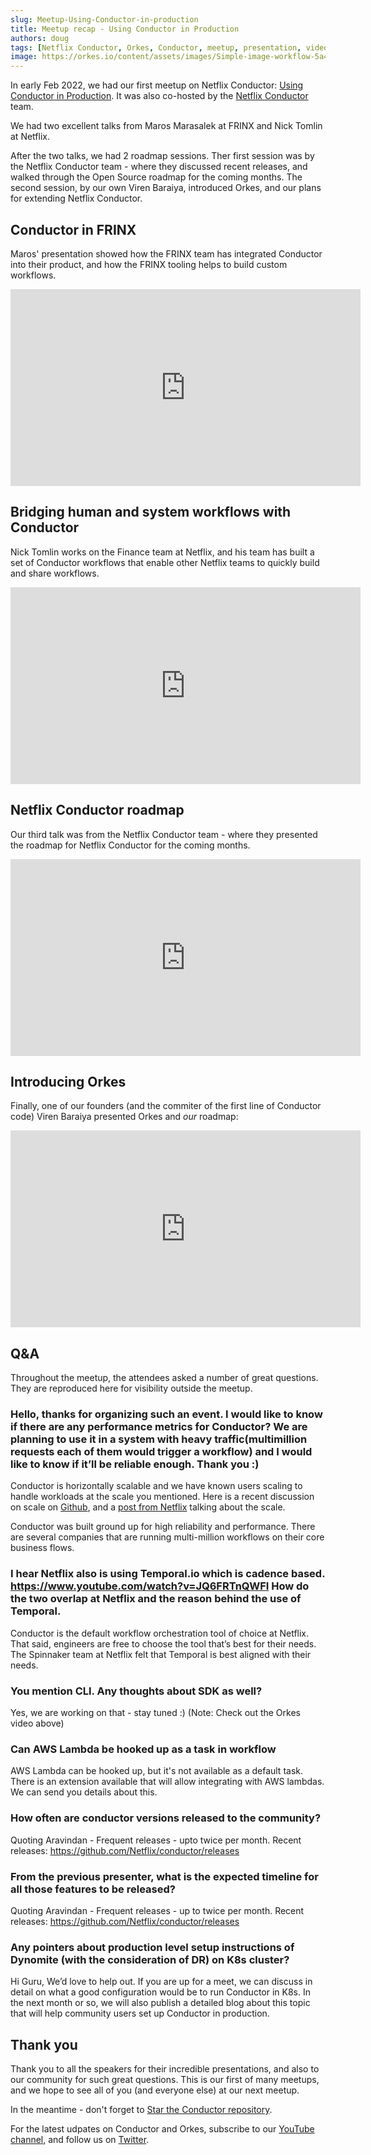 ```yaml
---
slug: Meetup-Using-Conductor-in-production
title: Meetup recap - Using Conductor in Production  
authors: doug
tags: [Netflix Conductor, Orkes, Conductor, meetup, presentation, video,2022]
image: https://orkes.io/content/assets/images/Simple-image-workflow-5a4043a8cc44c7d8bdef5f2456fb4105.png
---
```


In early Feb 2022, we had our first meetup on Netflix Conductor: [Using Conductor in Production](https://www.meetup.com/san-francisco-microservices-orchestration-meetup-group/events/283657274/). It was also co-hosted by the [Netflix Conductor](https://www.meetup.com/Netflix-Open-Source-Platform/events/283685727/) team.

We had two excellent talks from Maros Marasalek at FRINX and Nick Tomlin at Netflix.  

After the two talks, we had 2 roadmap sessions.  Ther first session was by the Netflix Conductor team - where they discussed recent releases, and walked through the Open Source roadmap for the coming months.  The second session, by our own Viren Baraiya, introduced Orkes, and our plans for extending Netflix Conductor.


## Conductor in FRINX

Maros' presentation showed how the FRINX team has integrated Conductor into their product, and how the FRINX tooling helps to build custom workflows.

<iframe width="560" height="315" src="https://www.youtube.com/embed/noVJ1owfTR0" title="YouTube video player" frameborder="0" allow="accelerometer; autoplay; clipboard-write; encrypted-media; gyroscope; picture-in-picture" allowfullscreen></iframe>

## Bridging human and system workflows with Conductor

Nick Tomlin works on the Finance team at Netflix, and his team has built a set of Conductor workflows that enable other Netflix teams to quickly build and share workflows.

<iframe width="560" height="315" src="https://www.youtube.com/embed/xsmd5eyEVNE" title="YouTube video player" frameborder="0" allow="accelerometer; autoplay; clipboard-write; encrypted-media; gyroscope; picture-in-picture" allowfullscreen></iframe>

## Netflix Conductor roadmap

Our third talk was from the Netflix Conductor team - where they presented the roadmap for Netflix Conductor for the coming months.  

<iframe width="560" height="315" src="https://www.youtube.com/embed/du7mls9XMUE" title="YouTube video player" frameborder="0" allow="accelerometer; autoplay; clipboard-write; encrypted-media; gyroscope; picture-in-picture" allowfullscreen></iframe>

## Introducing Orkes

Finally, one of our founders (and the commiter of the first line of Conductor code) Viren Baraiya presented Orkes and *our* roadmap:

<iframe width="560" height="315" src="https://www.youtube.com/embed/MnC25X0jtYE" title="YouTube video player" frameborder="0" allow="accelerometer; autoplay; clipboard-write; encrypted-media; gyroscope; picture-in-picture" allowfullscreen></iframe>

## Q&A

Throughout the meetup, the attendees asked a number of great questions. They are reproduced here for visibility outside the meetup.

### **Hello, thanks for organizing such an event. I would like to know if there are any performance metrics for Conductor? We are planning to use it in a system with heavy traffic(multimillion requests each of them would trigger a workflow) and I would like to know if it’ll be reliable enough. Thank you :)**

Conductor is horizontally scalable and we have known users scaling to handle workloads at the scale you mentioned.  Here is a recent discussion on scale on [Github](https://github.com/Netflix/conductor/discussions/2299), and a [post from Netflix](https://netflixtechblog.com/evolution-of-netflix-conductor-16600be36bca") talking about the scale.

Conductor was built ground up for high reliability and performance. There are several companies that are running multi-million workflows on their core business flows.

### **I hear Netflix also is using Temporal.io which is cadence based. https://www.youtube.com/watch?v=JQ6FRTnQWFI How do the two overlap at Netflix and the reason behind the use of Temporal.**

Conductor is the default workflow orchestration tool of choice at Netflix. That said, engineers are free to choose the tool that’s best for their needs. The Spinnaker team at Netflix felt that Temporal is best aligned with their needs.

### **You mention CLI. Any thoughts about SDK as well?**

Yes, we are working on that - stay tuned :) (Note: Check out the Orkes video above)

### **Can AWS Lambda be hooked up as a task in workflow**

AWS Lambda can be hooked up, but it's not available as a default task. There is an extension available that will allow integrating with  AWS lambdas. We can send you details about this.

### **How often are conductor versions released to the community?**

Quoting Aravindan - Frequent releases - upto twice per month. Recent releases: https://github.com/Netflix/conductor/releases

### **From the previous presenter, what is the expected timeline for all those features to be released?**

Quoting Aravindan - Frequent releases - up to twice per month. Recent releases: https://github.com/Netflix/conductor/releases

### **Any pointers about production level setup instructions of Dynomite (with the consideration of DR) on K8s cluster?**

Hi Guru, We’d love to help out. If you are up for a meet, we can discuss in detail on what a good configuration would be to run Conductor in K8s. In the next month or so, we will also publish a detailed blog about this topic that will help community users set up Conductor in production.


## Thank you

Thank you to all the speakers for their incredible presentations, and also to our community for such great questions. This is our first of many meetups, and we hope to see all of you (and everyone else) at our next meetup.

In the meantime - don't forget to [Star the Conductor repository](https://github.com/Netflix/conductor/).

For the latest udpates on Conductor and Orkes, subscribe to our [YouTube channel](https://www.youtube.com/channel/UCI7sk4DD6F6r9CWg9gHRlVg), and follow us on [Twitter](https://twitter.com/orkesio).